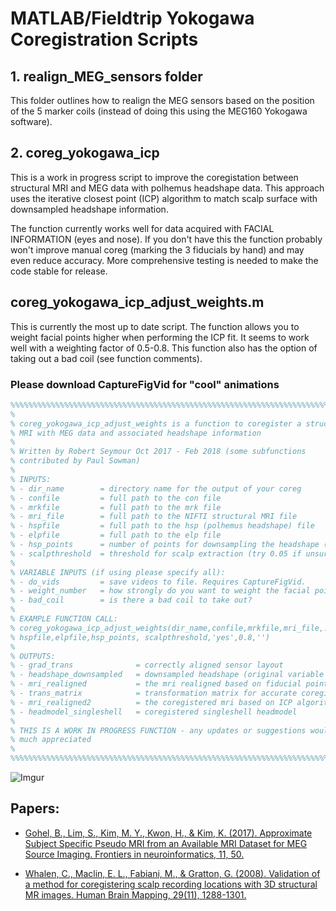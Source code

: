 # MATLAB/Fieldtrip Yokogawa Coregistration Scripts

## 1. realign_MEG_sensors folder

This folder outlines how to realign the MEG sensors based on the position of the 5 marker coils (instead of doing this using the MEG160 Yokogawa software).

## 2. coreg_yokogawa_icp

This is a work in progress script to improve the coregistation between structural MRI and MEG data with polhemus headshape data. This approach uses the iterative closest point (ICP) algorithm to match scalp surface with downsampled headshape information.

The function currently works well for data acquired with FACIAL INFORMATION (eyes and nose). If you don't have this the function probably won't improve manual coreg (marking the 3 fiducials by hand) and may even reduce accuracy. More comprehensive testing is needed to make the code stable for release.

## coreg_yokogawa_icp_adjust_weights.m 

This is currently the most up to date script. The function allows you to weight facial points higher when performing the ICP fit. It seems to work well with a weighting factor of 0.5-0.8. This function also has the option of taking out a bad coil (see function comments).

### Please download CaptureFigVid for "cool" animations

```matlab
%%%%%%%%%%%%%%%%%%%%%%%%%%%%%%%%%%%%%%%%%%%%%%%%%%%%%%%%%%%%%%%%%%%%%%%%%%%%%%%%%%%
%
% coreg_yokogawa_icp_adjust_weights is a function to coregister a structural 
% MRI with MEG data and associated headshape information
%
% Written by Robert Seymour Oct 2017 - Feb 2018 (some subfunctions 
% contributed by Paul Sowman)
%
% INPUTS:
% - dir_name        = directory name for the output of your coreg
% - confile         = full path to the con file
% - mrkfile         = full path to the mrk file
% - mri_file        = full path to the NIFTI structural MRI file
% - hspfile         = full path to the hsp (polhemus headshape) file
% - elpfile         = full path to the elp file
% - hsp_points      = number of points for downsampling the headshape (try 100-200)
% - scalpthreshold  = threshold for scalp extraction (try 0.05 if unsure)
%
% VARIABLE INPUTS (if using please specify all):
% - do_vids         = save videos to file. Requires CaptureFigVid.
% - weight_number   = how strongly do you want to weight the facial points?
% - bad_coil        = is there a bad coil to take out?
%
% EXAMPLE FUNCTION CALL:
% coreg_yokogawa_icp_adjust_weights(dir_name,confile,mrkfile,mri_file,...
% hspfile,elpfile,hsp_points, scalpthreshold,'yes',0.8,'')
%
% OUTPUTS:
% - grad_trans              = correctly aligned sensor layout
% - headshape_downsampled   = downsampled headshape (original variable name I know)
% - mri_realigned           = the mri realigned based on fiducial points
% - trans_matrix            = transformation matrix for accurate coregistration
% - mri_realigned2          = the coregistered mri based on ICP algorithm
% - headmodel_singleshell   = coregistered singleshell headmodel
%
% THIS IS A WORK IN PROGRESS FUNCTION - any updates or suggestions would be
% much appreciated
%
%%%%%%%%%%%%%%%%%%%%%%%%%%%%%%%%%%%%%%%%%%%%%%%%%%%%%%%%%%%%%%%%%%%%%%%%%%%%%%%%%%%
```

![Imgur](https://i.imgur.com/UDnlAqA.png)

## Papers:

- [Gohel, B., Lim, S., Kim, M. Y., Kwon, H., & Kim, K. (2017). Approximate Subject Specific Pseudo MRI from an Available MRI Dataset for MEG Source Imaging. Frontiers in neuroinformatics, 11, 50.](https://www.frontiersin.org/articles/10.3389/fninf.2017.00050/full)
 
- [Whalen, C., Maclin, E. L., Fabiani, M., & Gratton, G. (2008). Validation of a method for coregistering scalp recording locations with 3D structural MR images. Human Brain Mapping, 29(11), 1288-1301.](http://onlinelibrary.wiley.com/doi/10.1002/hbm.20465/full)




